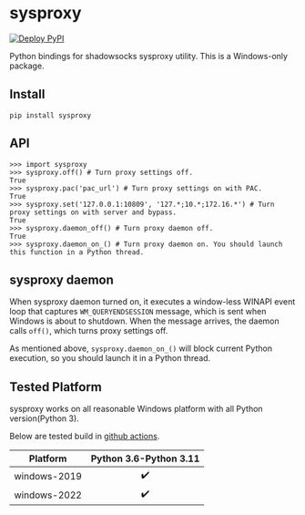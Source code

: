 # sysproxy

[![Deploy PyPI](https://github.com/LorenEteval/sysproxy/actions/workflows/deploy-pypi.yml/badge.svg?branch=main)](https://github.com/LorenEteval/sysproxy/actions/workflows/deploy-pypi.yml)

Python bindings for shadowsocks sysproxy utility. This is a Windows-only package.

## Install

```
pip install sysproxy
```

## API

```pycon
>>> import sysproxy
>>> sysproxy.off() # Turn proxy settings off.
True
>>> sysproxy.pac('pac_url') # Turn proxy settings on with PAC.
True
>>> sysproxy.set('127.0.0.1:10809', '127.*;10.*;172.16.*') # Turn proxy settings on with server and bypass.
True
>>> sysproxy.daemon_off() # Turn proxy daemon off.
True
>>> sysproxy.daemon_on_() # Turn proxy daemon on. You should launch this function in a Python thread.
```

## sysproxy daemon

When sysproxy daemon turned on, it executes a window-less WINAPI event loop that captures `WM_QUERYENDSESSION` message,
which is sent when Windows is about to shutdown. When the message arrives, the daemon calls `off()`, which turns proxy
settings off.

As mentioned above, `sysproxy.daemon_on_()` will block current Python execution, so you should launch it in a Python
thread.

## Tested Platform

sysproxy works on all reasonable Windows platform with all Python version(Python 3).

Below are tested build in [github actions](https://github.com/LorenEteval/sysproxy/actions).

| Platform     | Python 3.6-Python 3.11 |
|--------------|:----------------------:|
| windows-2019 |   :heavy_check_mark:   |
| windows-2022 |   :heavy_check_mark:   |
